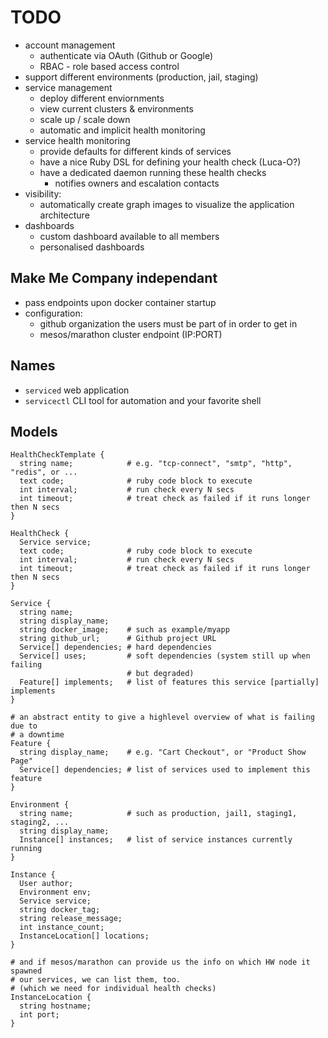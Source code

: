 
# TODO

- account management
  - authenticate via OAuth (Github or Google)
  - RBAC - role based access control
- support different environments (production, jail, staging)
- service management
  - deploy different enviornments
  - view current clusters & environments
  - scale up / scale down
  - automatic and implicit health monitoring
- service health monitoring
  - provide defaults for different kinds of services
  - have a nice Ruby DSL for defining your health check (Luca-O?)
  - have a dedicated daemon running these health checks
    - notifies owners and escalation contacts
- visibility:
  - automatically create graph images to visualize the application architecture
- dashboards
  - custom dashboard available to all members
  - personalised dashboards

## Make Me Company independant

- pass endpoints upon docker container startup
- configuration:
  - github organization the users must be part of in order to get in
  - mesos/marathon cluster endpoint (IP:PORT)

## Names

- `serviced` web application
- `servicectl` CLI tool for automation and your favorite shell

## Models

```
HealthCheckTemplate {
  string name;            # e.g. "tcp-connect", "smtp", "http", "redis", or ...
  text code;              # ruby code block to execute
  int interval;           # run check every N secs
  int timeout;            # treat check as failed if it runs longer then N secs
}

HealthCheck {
  Service service;
  text code;              # ruby code block to execute
  int interval;           # run check every N secs
  int timeout;            # treat check as failed if it runs longer then N secs
}

Service {
  string name;
  string display_name;
  string docker_image;    # such as example/myapp
  string github_url;      # Github project URL
  Service[] dependencies; # hard dependencies
  Service[] uses;         # soft dependencies (system still up when failing
                          # but degraded)
  Feature[] implements;   # list of features this service [partially] implements
}

# an abstract entity to give a highlevel overview of what is failing due to
# a downtime
Feature {
  string display_name;    # e.g. "Cart Checkout", or "Product Show Page"
  Service[] dependencies; # list of services used to implement this feature
}

Environment {
  string name;            # such as production, jail1, staging1, staging2, ...
  string display_name;
  Instance[] instances;   # list of service instances currently running
}

Instance {
  User author;
  Environment env;
  Service service;
  string docker_tag;
  string release_message;
  int instance_count;
  InstanceLocation[] locations;
}

# and if mesos/marathon can provide us the info on which HW node it spawned
# our services, we can list them, too.
# (which we need for individual health checks)
InstanceLocation {
  string hostname;
  int port;
}
```
